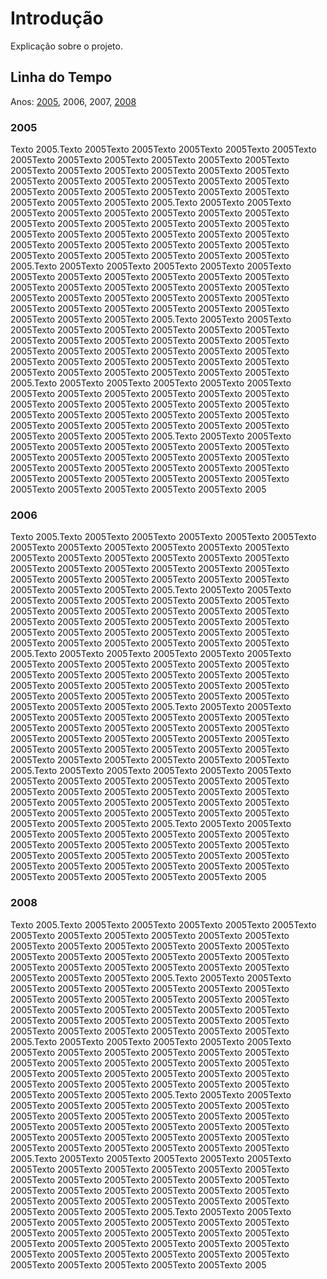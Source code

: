 # Introdução

Explicação sobre o projeto.

## Linha do Tempo

Anos: [2005](#2005), 2006, 2007, [2008](#2008)

### 2005

Texto 2005.Texto 2005Texto 2005Texto 2005Texto 2005Texto 2005Texto 2005Texto 2005Texto 2005Texto 2005Texto 2005Texto 2005Texto 2005Texto 2005Texto 2005Texto 2005Texto 2005Texto 2005Texto 2005Texto 2005Texto 2005Texto 2005Texto 2005Texto 2005Texto 2005Texto 2005Texto 2005Texto 2005Texto 2005Texto 2005Texto 2005Texto 2005Texto 2005Texto 2005.Texto 2005Texto 2005Texto 2005Texto 2005Texto 2005Texto 2005Texto 2005Texto 2005Texto 2005Texto 2005Texto 2005Texto 2005Texto 2005Texto 2005Texto 2005Texto 2005Texto 2005Texto 2005Texto 2005Texto 2005Texto 2005Texto 2005Texto 2005Texto 2005Texto 2005Texto 2005Texto 2005Texto 2005Texto 2005Texto 2005Texto 2005Texto 2005Texto 2005.Texto 2005Texto 2005Texto 2005Texto 2005Texto 2005Texto 2005Texto 2005Texto 2005Texto 2005Texto 2005Texto 2005Texto 2005Texto 2005Texto 2005Texto 2005Texto 2005Texto 2005Texto 2005Texto 2005Texto 2005Texto 2005Texto 2005Texto 2005Texto 2005Texto 2005Texto 2005Texto 2005Texto 2005Texto 2005Texto 2005Texto 2005Texto 2005Texto 2005.Texto 2005Texto 2005Texto 2005Texto 2005Texto 2005Texto 2005Texto 2005Texto 2005Texto 2005Texto 2005Texto 2005Texto 2005Texto 2005Texto 2005Texto 2005Texto 2005Texto 2005Texto 2005Texto 2005Texto 2005Texto 2005Texto 2005Texto 2005Texto 2005Texto 2005Texto 2005Texto 2005Texto 2005Texto 2005Texto 2005Texto 2005Texto 2005Texto 2005.Texto 2005Texto 2005Texto 2005Texto 2005Texto 2005Texto 2005Texto 2005Texto 2005Texto 2005Texto 2005Texto 2005Texto 2005Texto 2005Texto 2005Texto 2005Texto 2005Texto 2005Texto 2005Texto 2005Texto 2005Texto 2005Texto 2005Texto 2005Texto 2005Texto 2005Texto 2005Texto 2005Texto 2005Texto 2005Texto 2005Texto 2005Texto 2005Texto 2005.Texto 2005Texto 2005Texto 2005Texto 2005Texto 2005Texto 2005Texto 2005Texto 2005Texto 2005Texto 2005Texto 2005Texto 2005Texto 2005Texto 2005Texto 2005Texto 2005Texto 2005Texto 2005Texto 2005Texto 2005Texto 2005Texto 2005Texto 2005Texto 2005Texto 2005Texto 2005Texto 2005Texto 2005Texto 2005Texto 2005Texto 2005Texto 2005

### 2006

Texto 2005.Texto 2005Texto 2005Texto 2005Texto 2005Texto 2005Texto 2005Texto 2005Texto 2005Texto 2005Texto 2005Texto 2005Texto 2005Texto 2005Texto 2005Texto 2005Texto 2005Texto 2005Texto 2005Texto 2005Texto 2005Texto 2005Texto 2005Texto 2005Texto 2005Texto 2005Texto 2005Texto 2005Texto 2005Texto 2005Texto 2005Texto 2005Texto 2005Texto 2005.Texto 2005Texto 2005Texto 2005Texto 2005Texto 2005Texto 2005Texto 2005Texto 2005Texto 2005Texto 2005Texto 2005Texto 2005Texto 2005Texto 2005Texto 2005Texto 2005Texto 2005Texto 2005Texto 2005Texto 2005Texto 2005Texto 2005Texto 2005Texto 2005Texto 2005Texto 2005Texto 2005Texto 2005Texto 2005Texto 2005Texto 2005Texto 2005Texto 2005.Texto 2005Texto 2005Texto 2005Texto 2005Texto 2005Texto 2005Texto 2005Texto 2005Texto 2005Texto 2005Texto 2005Texto 2005Texto 2005Texto 2005Texto 2005Texto 2005Texto 2005Texto 2005Texto 2005Texto 2005Texto 2005Texto 2005Texto 2005Texto 2005Texto 2005Texto 2005Texto 2005Texto 2005Texto 2005Texto 2005Texto 2005Texto 2005Texto 2005.Texto 2005Texto 2005Texto 2005Texto 2005Texto 2005Texto 2005Texto 2005Texto 2005Texto 2005Texto 2005Texto 2005Texto 2005Texto 2005Texto 2005Texto 2005Texto 2005Texto 2005Texto 2005Texto 2005Texto 2005Texto 2005Texto 2005Texto 2005Texto 2005Texto 2005Texto 2005Texto 2005Texto 2005Texto 2005Texto 2005Texto 2005Texto 2005Texto 2005.Texto 2005Texto 2005Texto 2005Texto 2005Texto 2005Texto 2005Texto 2005Texto 2005Texto 2005Texto 2005Texto 2005Texto 2005Texto 2005Texto 2005Texto 2005Texto 2005Texto 2005Texto 2005Texto 2005Texto 2005Texto 2005Texto 2005Texto 2005Texto 2005Texto 2005Texto 2005Texto 2005Texto 2005Texto 2005Texto 2005Texto 2005Texto 2005Texto 2005.Texto 2005Texto 2005Texto 2005Texto 2005Texto 2005Texto 2005Texto 2005Texto 2005Texto 2005Texto 2005Texto 2005Texto 2005Texto 2005Texto 2005Texto 2005Texto 2005Texto 2005Texto 2005Texto 2005Texto 2005Texto 2005Texto 2005Texto 2005Texto 2005Texto 2005Texto 2005Texto 2005Texto 2005Texto 2005Texto 2005Texto 2005Texto 2005

### 2008

Texto 2005.Texto 2005Texto 2005Texto 2005Texto 2005Texto 2005Texto 2005Texto 2005Texto 2005Texto 2005Texto 2005Texto 2005Texto 2005Texto 2005Texto 2005Texto 2005Texto 2005Texto 2005Texto 2005Texto 2005Texto 2005Texto 2005Texto 2005Texto 2005Texto 2005Texto 2005Texto 2005Texto 2005Texto 2005Texto 2005Texto 2005Texto 2005Texto 2005Texto 2005.Texto 2005Texto 2005Texto 2005Texto 2005Texto 2005Texto 2005Texto 2005Texto 2005Texto 2005Texto 2005Texto 2005Texto 2005Texto 2005Texto 2005Texto 2005Texto 2005Texto 2005Texto 2005Texto 2005Texto 2005Texto 2005Texto 2005Texto 2005Texto 2005Texto 2005Texto 2005Texto 2005Texto 2005Texto 2005Texto 2005Texto 2005Texto 2005Texto 2005.Texto 2005Texto 2005Texto 2005Texto 2005Texto 2005Texto 2005Texto 2005Texto 2005Texto 2005Texto 2005Texto 2005Texto 2005Texto 2005Texto 2005Texto 2005Texto 2005Texto 2005Texto 2005Texto 2005Texto 2005Texto 2005Texto 2005Texto 2005Texto 2005Texto 2005Texto 2005Texto 2005Texto 2005Texto 2005Texto 2005Texto 2005Texto 2005Texto 2005.Texto 2005Texto 2005Texto 2005Texto 2005Texto 2005Texto 2005Texto 2005Texto 2005Texto 2005Texto 2005Texto 2005Texto 2005Texto 2005Texto 2005Texto 2005Texto 2005Texto 2005Texto 2005Texto 2005Texto 2005Texto 2005Texto 2005Texto 2005Texto 2005Texto 2005Texto 2005Texto 2005Texto 2005Texto 2005Texto 2005Texto 2005Texto 2005Texto 2005.Texto 2005Texto 2005Texto 2005Texto 2005Texto 2005Texto 2005Texto 2005Texto 2005Texto 2005Texto 2005Texto 2005Texto 2005Texto 2005Texto 2005Texto 2005Texto 2005Texto 2005Texto 2005Texto 2005Texto 2005Texto 2005Texto 2005Texto 2005Texto 2005Texto 2005Texto 2005Texto 2005Texto 2005Texto 2005Texto 2005Texto 2005Texto 2005Texto 2005.Texto 2005Texto 2005Texto 2005Texto 2005Texto 2005Texto 2005Texto 2005Texto 2005Texto 2005Texto 2005Texto 2005Texto 2005Texto 2005Texto 2005Texto 2005Texto 2005Texto 2005Texto 2005Texto 2005Texto 2005Texto 2005Texto 2005Texto 2005Texto 2005Texto 2005Texto 2005Texto 2005Texto 2005Texto 2005Texto 2005Texto 2005Texto 2005


